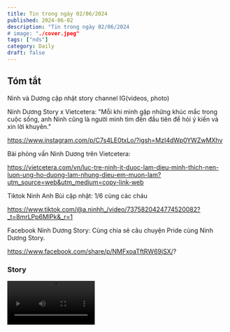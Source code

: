 ```yaml
---
title: Tin trong ngày 02/06/2024
published: 2024-06-02
description: "Tin trong ngày 02/06/2024
# image: "./cover.jpeg"
tags: ["nds"]
category: Daily
draft: false
---
```


## Tóm tắt

Ninh và Dương cập nhật story channel IG(videos, photo)

Ninh Dương Story x Vietcetera: "Mỗi khi mình gặp những khúc mắc trong cuộc sống, anh Ninh cũng là người mình tìm đến đầu tiên để hỏi ý kiến và xin lời khuyên."

https://www.instagram.com/p/C7s4LE0txLo/?igsh=MzI4dWp0YWZwMXhv

Bài phỏng vấn Ninh Dương trên Vietcetera: 

https://vietcetera.com/vn/luc-tre-ninh-it-duoc-lam-dieu-minh-thich-nen-luon-ung-ho-duong-lam-nhung-dieu-em-muon-lam?utm_source=web&utm_medium=copy-link-web

Tiktok Ninh Anh Bùi cập nhật: 1/6 cùng các cháu

https://www.tiktok.com/@a.ninhh_/video/7375820424774520082?_t=8mrLPp6MlPk&_r=1

Facebook Ninh Dương Story: Cùng chia sẻ câu chuyện Pride cùng Ninh Dương Story. 

https://www.facebook.com/share/p/NMFxoaTftRW69jSX/?


### Story 

<video width="200" controls>
  <source src="https://github.com/ninhduongsummary/ninhduongsummary/assets/174809384/77a1f391-c642-4277-8694-84eaad95ef78" type="video/mp4">
</video>




